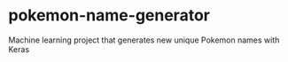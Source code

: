 # pokemon-name-generator
Machine learning project that generates new unique Pokemon names with Keras
